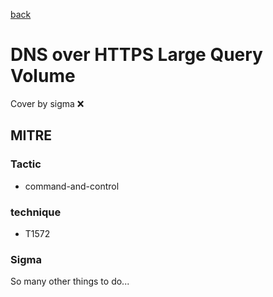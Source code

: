 [back](../index.md)
# DNS over HTTPS Large Query Volume
Cover by sigma :x: 

## MITRE
### Tactic
  - command-and-control

### technique
  - T1572

### Sigma

 So many other things to do...